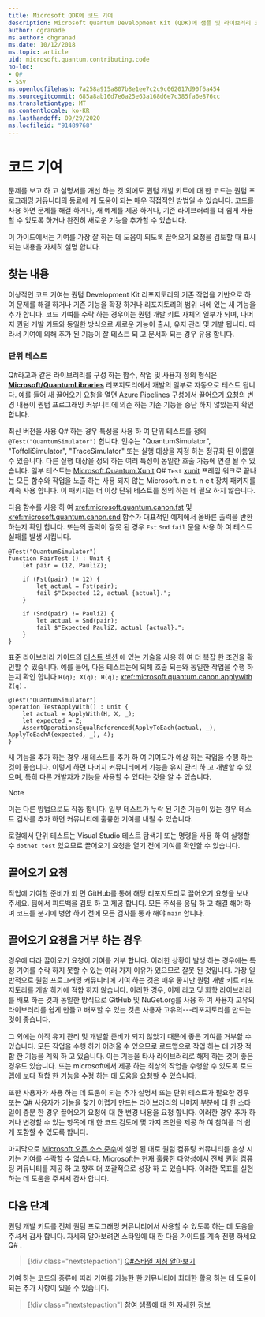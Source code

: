 ```yaml
---
title: Microsoft QDK에 코드 기여
description: Microsoft Quantum Development Kit (QDK)에 샘플 및 라이브러리 코드를 제공 하는 방법에 대해 알아봅니다.
author: cgranade
ms.author: chgranad
ms.date: 10/12/2018
ms.topic: article
uid: microsoft.quantum.contributing.code
no-loc:
- Q#
- $$v
ms.openlocfilehash: 7a258a915a807b8e1ee7c2c9c062017d90f6a454
ms.sourcegitcommit: 685a8ab16d7e6a25e63a168d6e7c385fa6e876cc
ms.translationtype: MT
ms.contentlocale: ko-KR
ms.lasthandoff: 09/29/2020
ms.locfileid: "91489768"
---
```

# <a name="contributing-code"></a>코드 기여

문제를 보고 하 고 설명서를 개선 하는 것 외에도 퀀텀 개발 키트에 대 한 코드는 퀀텀 프로그래밍 커뮤니티의 동료에 게 도움이 되는 매우 직접적인 방법일 수 있습니다.
코드를 사용 하면 문제를 해결 하거나, 새 예제를 제공 하거나, 기존 라이브러리를 더 쉽게 사용할 수 있도록 하거나 완전히 새로운 기능을 추가할 수 있습니다.

이 가이드에서는 기여를 가장 잘 하는 데 도움이 되도록 끌어오기 요청을 검토할 때 표시 되는 내용을 자세히 설명 합니다.

## <a name="what-we-look-for"></a>찾는 내용

이상적인 코드 기여는 퀀텀 Development Kit 리포지토리의 기존 작업을 기반으로 하 여 문제를 해결 하거나 기존 기능을 확장 하거나 리포지토리의 범위 내에 있는 새 기능을 추가 합니다.
코드 기여를 수락 하는 경우이는 퀀텀 개발 키트 자체의 일부가 되며, 나머지 퀀텀 개발 키트와 동일한 방식으로 새로운 기능이 출시, 유지 관리 및 개발 됩니다.
따라서 기여에 의해 추가 된 기능이 잘 테스트 되 고 문서화 되는 경우 유용 합니다.

### <a name="unit-tests"></a>단위 테스트

Q#라고과 같은 라이브러리를 구성 하는 함수, 작업 및 사용자 정의 형식은 [**Microsoft/QuantumLibraries**](https://github.com/Microsoft/QuantumLibraries/) 리포지토리에서 개발의 일부로 자동으로 테스트 됩니다.
예를 들어 새 끌어오기 요청을 열면 [Azure Pipelines](https://azure.microsoft.com/services/devops/pipelines/) 구성에서 끌어오기 요청의 변경 내용이 퀀텀 프로그래밍 커뮤니티에 의존 하는 기존 기능을 중단 하지 않았는지 확인 합니다.

최신 버전을 사용 Q# 하는 경우 특성을 사용 하 여 단위 테스트를 정의 `@Test("QuantumSimulator")` 합니다. 인수는 "QuantumSimulator", "ToffoliSimulator", "TraceSimulator" 또는 실행 대상을 지정 하는 정규화 된 이름일 수 있습니다. 다른 실행 대상을 정의 하는 여러 특성이 동일한 호출 가능에 연결 될 수 있습니다. 일부 테스트는 [Microsoft.Quantum.Xunit](https://www.nuget.org/packages/Microsoft.Quantum.Xunit/) Q# `Test` [xunit](https://xunit.github.io/) 프레임 워크로 끝나는 모든 함수와 작업을 노출 하는 사용 되지 않는 Microsoft. n e t. n e t 장치 패키지를 계속 사용 합니다. 이 패키지는 더 이상 단위 테스트를 정의 하는 데 필요 하지 않습니다. 

다음 함수를 사용 하 여 <xref:microsoft.quantum.canon.fst> 및 <xref:microsoft.quantum.canon.snd> 함수가 대표적인 예제에서 올바른 출력을 반환 하는지 확인 합니다.
또는의 출력이 잘못 된 경우 `Fst` `Snd` `fail` 문을 사용 하 여 테스트 실패를 발생 시킵니다.

```qsharp
@Test("QuantumSimulator")
function PairTest () : Unit {
    let pair = (12, PauliZ);

    if (Fst(pair) != 12) {
        let actual = Fst(pair);
        fail $"Expected 12, actual {actual}.";
    }

    if (Snd(pair) != PauliZ) {
        let actual = Snd(pair);
        fail $"Expected PauliZ, actual {actual}.";
    }
}
```

표준 라이브러리 가이드의 [테스트 섹션](xref:microsoft.quantum.libraries.diagnostics) 에 있는 기술을 사용 하 여 더 복잡 한 조건을 확인할 수 있습니다.
예를 들어, 다음 테스트는에 의해 호출 되는와 동일한 작업을 수행 하는지 확인 합니다 `H(q); X(q); H(q);` <xref:microsoft.quantum.canon.applywith> `Z(q)` .

```Q#
@Test("QuantumSimulator")
operation TestApplyWith() : Unit {
    let actual = ApplyWith(H, X, _);
    let expected = Z;
    AssertOperationsEqualReferenced(ApplyToEach(actual, _), ApplyToEachA(expected, _), 4);
}
```

새 기능을 추가 하는 경우 새 테스트를 추가 하 여 기여도가 예상 하는 작업을 수행 하는 것이 좋습니다.
이렇게 하면 나머지 커뮤니티에서 기능을 유지 관리 하 고 개발할 수 있으며, 특히 다른 개발자가 기능을 사용할 수 있다는 것을 알 수 있습니다.

> [!NOTE]
> 이는 다른 방법으로도 작동 합니다.
> 일부 테스트가 누락 된 기존 기능이 있는 경우 테스트 검사를 추가 하면 커뮤니티에 훌륭한 기여를 내릴 수 있습니다.

로컬에서 단위 테스트는 Visual Studio 테스트 탐색기 또는 명령을 사용 하 여 실행할 수 `dotnet test` 있으므로 끌어오기 요청을 열기 전에 기여를 확인할 수 있습니다.

<!-- TODO:
### Comments and Documentation ###

### Citations and References ### -->

## <a name="pull-requests"></a>끌어오기 요청

작업에 기여할 준비가 되 면 GitHub를 통해 해당 리포지토리로 끌어오기 요청을 보내 주세요.
팀에서 피드백을 검토 하 고 제공 합니다. 모든 주석을 응답 하 고 해결 해야 하며 코드를 분기에 병합 하기 전에 모든 검사를 통과 해야 `main` 합니다.

## <a name="when-well-reject-a-pull-request"></a>끌어오기 요청을 거부 하는 경우

경우에 따라 끌어오기 요청이 기여를 거부 합니다.
이러한 상황이 발생 하는 경우에는 특정 기여를 수락 하지 못할 수 있는 여러 가지 이유가 있으므로 잘못 된 것입니다.
가장 일반적으로 퀀텀 프로그래밍 커뮤니티에 기여 하는 것은 매우 좋지만 퀀텀 개발 키트 리포지토리를 개발 하기에 적합 하지 않습니다.
이러한 경우, 이제 라고 및 화학 라이브러리를 배포 하는 것과 동일한 방식으로 GitHub 및 NuGet.org를 사용 하 여 사용자 고유의 라이브러리를 쉽게 만들고 배포할 수 있는 것은 사용자 고유의---리포지토리를 만드는 것이 좋습니다.

그 외에는 아직 유지 관리 및 개발할 준비가 되지 않았기 때문에 좋은 기여를 거부할 수 있습니다.
모든 작업을 수행 하기 어려울 수 있으므로 로드맵으로 작업 하는 데 가장 적합 한 기능을 계획 하 고 있습니다.
이는 기능을 타사 라이브러리로 해제 하는 것이 좋은 경우도 있습니다.
또는 microsoft에서 제공 하는 최상의 작업을 수행할 수 있도록 로드맵에 보다 적합 한 기능을 수정 하는 데 도움을 요청할 수 있습니다.

또한 사용자가 사용 하는 데 도움이 되는 추가 설명서 또는 단위 테스트가 필요한 경우 또는 Q# 사용자가 기능을 찾기 어렵게 만드는 라이브러리의 나머지 부분에 대 한 스타일이 충분 한 경우 끌어오기 요청에 대 한 변경 내용을 요청 합니다.
이러한 경우 추가 하거나 변경할 수 있는 항목에 대 한 코드 검토에 몇 가지 조언을 제공 하 여 참여를 더 쉽게 포함할 수 있도록 합니다.

마지막으로 [Microsoft 오픈 소스 준수](https://opensource.microsoft.com/codeofconduct/)에 설명 된 대로 퀀텀 컴퓨팅 커뮤니티를 손상 시키는 기여를 수락할 수 없습니다.
Microsoft는 현재 훌륭한 다양성에서 전체 퀀텀 컴퓨팅 커뮤니티를 제공 하 고 향후 더 포괄적으로 성장 하 고 있습니다.
이러한 목표를 실현 하는 데 도움을 주셔서 감사 합니다.

## <a name="next-steps"></a>다음 단계

퀀텀 개발 키트를 전체 퀀텀 프로그래밍 커뮤니티에서 사용할 수 있도록 하는 데 도움을 주셔서 감사 합니다.
자세히 알아보려면 스타일에 대 한 다음 가이드를 계속 진행 하세요 Q# .

> [!div class="nextstepaction"]
> [Q#스타일 지침 알아보기](xref:microsoft.quantum.contributing.style)

기여 하는 코드의 종류에 따라 기여를 가능한 한 커뮤니티에 최대한 활용 하는 데 도움이 되는 추가 사항이 있을 수 있습니다.

> [!div class="nextstepaction"]
> [참여 샘플에 대 한 자세한 정보](xref:microsoft.quantum.contributing.samples)
